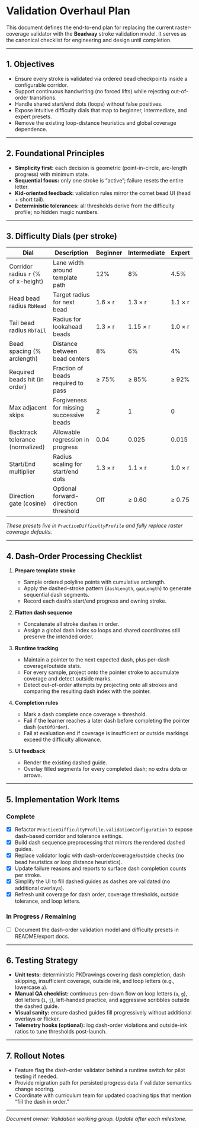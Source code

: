 # Validation Overhaul Plan

This document defines the end-to-end plan for replacing the current raster-coverage validator with the **Beadway** stroke validation model. It serves as the canonical checklist for engineering and design until completion.

---

## 1. Objectives
- Ensure every stroke is validated via ordered bead checkpoints inside a configurable corridor.
- Support continuous handwriting (no forced lifts) while rejecting out-of-order transitions.
- Handle shared start/end dots (loops) without false positives.
- Expose intuitive difficulty dials that map to beginner, intermediate, and expert presets.
- Remove the existing loop-distance heuristics and global coverage dependence.

---

## 2. Foundational Principles
- **Simplicity first:** each decision is geometric (point-in-circle, arc-length progress) with minimum state.
- **Sequential focus:** only one stroke is “active”; failure resets the entire letter.
- **Kid-oriented feedback:** validation rules mirror the comet bead UI (head + short tail).
- **Deterministic tolerances:** all thresholds derive from the difficulty profile; no hidden magic numbers.

---

## 3. Difficulty Dials (per stroke)

| Dial | Description | Beginner | Intermediate | Expert |
| --- | --- | --- | --- | --- |
| Corridor radius `r` (% of x-height) | Lane width around template path | 12% | 8% | 4.5% |
| Head bead radius `RbHead` | Target radius for next bead | 1.6 × r | 1.3 × r | 1.1 × r |
| Tail bead radius `RbTail` | Radius for lookahead beads | 1.3 × r | 1.15 × r | 1.0 × r |
| Bead spacing (% arclength) | Distance between bead centers | 8% | 6% | 4% |
| Required beads hit (in order) | Fraction of beads required to pass | ≥ 75% | ≥ 85% | ≥ 92% |
| Max adjacent skips | Forgiveness for missing successive beads | 2 | 1 | 0 |
| Backtrack tolerance (normalized) | Allowable regression in progress | 0.04 | 0.025 | 0.015 |
| Start/End multiplier | Radius scaling for start/end dots | 1.3 × r | 1.1 × r | 1.0 × r |
| Direction gate (cosine) | Optional forward-direction threshold | Off | ≥ 0.60 | ≥ 0.75 |

*These presets live in `PracticeDifficultyProfile` and fully replace raster coverage defaults.*

---

## 4. Dash-Order Processing Checklist

1. **Prepare template stroke**
   - Sample ordered polyline points with cumulative arclength.
   - Apply the dashed-stroke pattern (`dashLength`, `gapLength`) to generate sequential dash segments.
   - Record each dash’s start/end progress and owning stroke.

2. **Flatten dash sequence**
   - Concatenate all stroke dashes in order.
   - Assign a global dash index so loops and shared coordinates still preserve the intended order.

3. **Runtime tracking**
   - Maintain a pointer to the next expected dash, plus per-dash coverage/outside stats.
   - For every sample, project onto the pointer stroke to accumulate coverage and detect outside marks.
   - Detect out-of-order attempts by projecting onto all strokes and comparing the resulting dash index with the pointer.

4. **Completion rules**
   - Mark a dash complete once coverage ≥ threshold.
   - Fail if the learner reaches a later dash before completing the pointer dash (`outOfOrder`).
   - Fail at evaluation end if coverage is insufficient or outside markings exceed the difficulty allowance.

5. **UI feedback**
   - Render the existing dashed guide.
   - Overlay filled segments for every completed dash; no extra dots or arrows.

---

## 5. Implementation Work Items

### Complete
- [x] Refactor `PracticeDifficultyProfile.validationConfiguration` to expose dash-based corridor and tolerance settings.
- [x] Build dash sequence preprocessing that mirrors the rendered dashed guides.
- [x] Replace validator logic with dash-order/coverage/outside checks (no bead heuristics or loop distance heuristics).
- [x] Update failure reasons and reports to surface dash completion counts per stroke.
- [x] Simplify the UI to fill dashed guides as dashes are validated (no additional overlays).
- [x] Refresh unit coverage for dash order, coverage thresholds, outside tolerance, and loop letters.

### In Progress / Remaining
- [ ] Document the dash-order validation model and difficulty presets in README/export docs.

---

## 6. Testing Strategy

- **Unit tests:** deterministic PKDrawings covering dash completion, dash skipping, insufficient coverage, outside ink, and loop letters (e.g., lowercase `a`).
- **Manual QA checklist:** continuous pen-down flow on loop letters (`a`, `g`), dot letters (`i`, `j`), left-handed practice, and aggressive scribbles outside the dashed guide.
- **Visual sanity:** ensure dashed guides fill progressively without additional overlays or flicker.
- **Telemetry hooks (optional):** log dash-order violations and outside-ink ratios to tune thresholds post-launch.

---

## 7. Rollout Notes

- Feature flag the dash-order validator behind a runtime switch for pilot testing if needed.
- Provide migration path for persisted progress data if validator semantics change scoring.
- Coordinate with curriculum team for updated coaching tips that mention “fill the dash in order.”

--- 

*Document owner: Validation working group. Update after each milestone.* 
